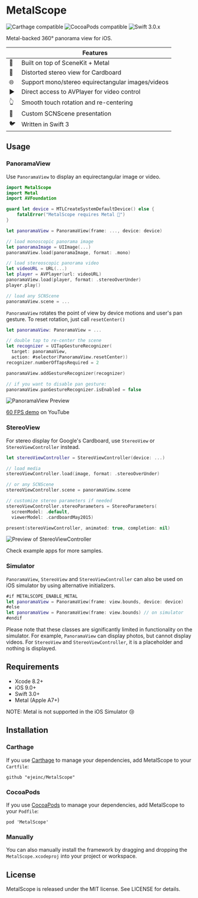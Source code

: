 # MetalScope

![Carthage compatible](https://img.shields.io/badge/Carthage-compatible-4BC51D.svg?style=flat) ![CocoaPods compatible](https://img.shields.io/cocoapods/v/MetalScope.svg) ![Swift 3.0.x](https://img.shields.io/badge/Swift-3.1.x-orange.svg)

Metal-backed 360° panorama view for iOS.

|                          | Features
|--------------------------|---------
| :metal:                  | Built on top of SceneKit + Metal
| :eyes:                   | Distorted stereo view for Cardboard
| :globe_with_meridians:   | Support mono/stereo equirectangular images/videos
| :arrow_forward:          | Direct access to AVPlayer for video control
| :point_up_2:             | Smooth touch rotation and re-centering
| :sunrise_over_mountains: | Custom SCNScene presentation
| :bird:                   | Written in Swift 3

## Usage

### PanoramaView

Use `PanoramaView` to display an equirectangular image or video.

```swift
import MetalScope
import Metal
import AVFoundation

guard let device = MTLCreateSystemDefaultDevice() else {
    fatalError("MetalScope requires Metal 🤘")
}

let panoramaView = PanoramaView(frame: ..., device: device)

// load monoscopic panorama image
let panoramaImage = UIImage(...)
panoramaView.load(panoramaImage, format: .mono)

// load stereoscopic panorama video
let videoURL = URL(...)
let player = AVPlayer(url: videoURL)
panoramaView.load(player, format: .stereoOverUnder)
player.play()

// load any SCNScene
panoramaView.scene = ...
```

`PanoramaView` rotates the point of view by device motions and user's pan gesture. To reset rotation, just call `resetCenter()`

```swift
let panoramaView: PanoramaView = ...

// double tap to re-center the scene
let recognizer = UITapGestureRecognizer(
  target: panoramaView,
  action: #selector(PanoramaView.resetCenter))
recognizer.numberOfTapsRequired = 2

panoramaView.addGestureRecognizer(recognizer)

// if you want to disable pan gesture:
panoramaView.panGestureRecognizer.isEnabled = false
```

![PanoramaView Preview](https://raw.githubusercontent.com/ejeinc/MetalScope/master/Resources/panorama-preview.gif)

[60 FPS demo](https://youtu.be/D7wTFA5K96U) on YouTube

### StereoView

For stereo display for Google's Cardboard, use `StereoView` or `StereoViewController` instead.

```swift
let stereoViewController = StereoViewController(device: ...)

// load media
stereoViewController.load(image, format: .stereoOverUnder)

// or any SCNScene
stereoViewController.scene = panoramaView.scene

// customize stereo parameters if needed
stereoViewController.stereoParameters = StereoParameters(
  screenModel: .default,
  viewerModel: .cardboardMay2015)

present(stereoViewController, animated: true, completion: nil)
```

![Preview of StereoViewController](https://raw.githubusercontent.com/ejeinc/MetalScope/master/Resources/stereo-preview.jpg)

Check example apps for more samples.

### Simulator
`PanoramaView`, `StereoView` and `StereoViewController` can also be used on iOS simulator by using alternative initializers.

```swift
#if METALSCOPE_ENABLE_METAL
let panoramaView = PanoramaView(frame: view.bounds, device: device)
#else
let panoramaView = PanoramaView(frame: view.bounds) // on simulator
#endif
```

Please note that these classes are significantly limited in functionality on the simulator. For example, `PanoramaView` can display photos, but cannot display videos. For `StereoView` and `StereoViewController`, it is a placeholder and nothing is displayed.

## Requirements

- Xcode 8.2+
- iOS 9.0+
- Swift 3.0+
- Metal (Apple A7+)

NOTE: Metal is not supported in the iOS Simulator 😢

## Installation

### Carthage

If you use [Carthage](https://github.com/Carthage/Carthage) to manage your dependencies, add MetalScope to your `Cartfile`:

```
github "ejeinc/MetalScope"
```

### CocoaPods

If you use [CocoaPods](https://github.com/CocoaPods/CocoaPods) to manage your dependencies, add MetalScope to your `Podfile`:

```
pod 'MetalScope'
```

### Manually

You can also manually install the framework by dragging and dropping the `MetalScope.xcodeproj` into your project or workspace.

## License

MetalScope is released under the MIT license. See LICENSE for details.
